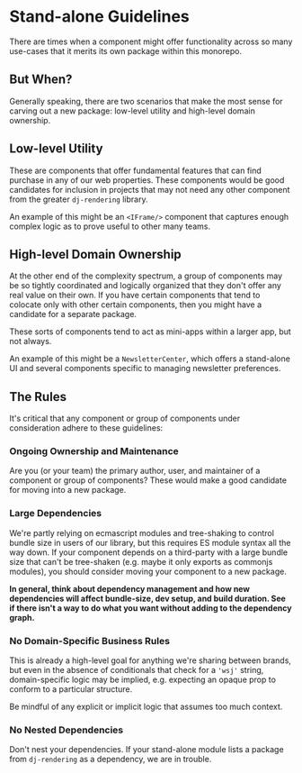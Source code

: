 # Stand-alone Guidelines

There are times when a component might offer functionality across so many use-cases that it merits its own package within this monorepo.

## But When?

Generally speaking, there are two scenarios that make the most sense for carving out a new package: low-level utility and high-level domain ownership.

## Low-level Utility

These are components that offer fundamental features that can find purchase in any of our web properties. These components would be good candidates for inclusion in projects that may not need any other component from the greater `dj-rendering` library.

An example of this might be an `<IFrame/>` component that captures enough complex logic as to prove useful to other many teams.

## High-level Domain Ownership

At the other end of the complexity spectrum, a group of components may be so tightly coordinated and logically organized that they don't offer any real value on their own. If you have certain components that tend to colocate only with other certain components, then you might have a candidate for a separate package.

These sorts of components tend to act as mini-apps within a larger app, but not always. 

An example of this might be a `NewsletterCenter`, which offers a stand-alone UI and several components specific to managing newsletter preferences.

## The Rules
It's critical that any component or group of components under consideration adhere to these guidelines:

### Ongoing Ownership and Maintenance
Are you (or your team) the primary author, user, and maintainer of a component or group of components? These would make a good candidate for moving into a new package.

### Large Dependencies
We're partly relying on ecmascript modules and tree-shaking to control bundle size in users of our library, but this requires ES module syntax all the way down. If your component depends on a third-party with a large bundle size that can't be tree-shaken (e.g. maybe it only exports as commonjs modules), you should consider moving your component to a new package.

**In general, think about dependency management and how new dependencies will affect bundle-size, dev setup, and build duration. See if there isn't a way to do what you want without adding to the dependency graph.**

### No Domain-Specific Business Rules
This is already a high-level goal for anything we're sharing between brands, but even in the absence of conditionals that check for a `'wsj'` string, domain-specific logic may be implied, e.g. expecting an opaque prop to conform to a particular structure.

Be mindful of any explicit or implicit logic that assumes too much context.

### No Nested Dependencies
Don't nest your dependencies. If your stand-alone module lists a package from `dj-rendering` as a dependency, we are in trouble.

